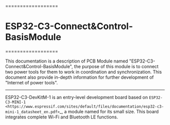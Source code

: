 ==================
# ESP32-C3-Connect&Control-BasisModule
==================



This documentation is a description of PCB Module named "ESP32-C3-Connect&Control-BasisModule", the purpose of this module is to connect two power tools for them to work in coordination and synchronization. 
This document also provide in-depth information for further development of "Internet of power tools".


----------------------------------------------------------------
ESP32-C3-DevKitM-1 is an entry-level development board based on `ESP32-C3-MINI-1 <https://www.espressif.com/sites/default/files/documentation/esp32-c3-mini-1_datasheet_en.pdf>`_, a module named for its small size. This board integrates complete Wi-Fi and Bluetooth LE functions.

